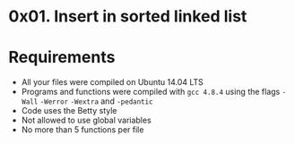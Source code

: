 # 0x01. Insert in sorted linked list
# Requirements
* All your files were compiled on Ubuntu 14.04 LTS
* Programs and functions were compiled with ```gcc 4.8.4``` using the flags ```-Wall``` ```-Werror``` ```-Wextra``` and ```-pedantic```
* Code uses the Betty style
* Not allowed to use global variables
* No more than 5 functions per file
